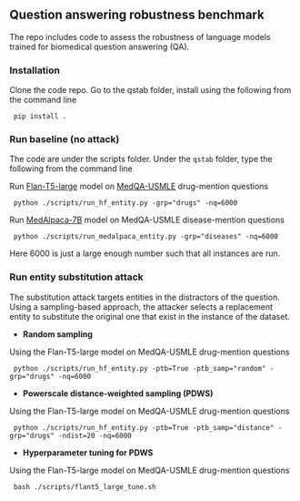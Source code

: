 ## Question answering robustness benchmark

The repo includes code to assess the robustness of language models trained for biomedical question answering (QA).

### Installation

Clone the code repo. Go to the qstab folder, install using the following from the command line

<pre><code class="console"> pip install . </code></pre>

### Run baseline (no attack)

The code are under the scripts folder. Under the `qstab` folder, type the following from the command line

Run [Flan-T5-large](https://huggingface.co/google/flan-t5-large) model on [MedQA-USMLE](https://huggingface.co/datasets/GBaker/MedQA-USMLE-4-options-hf-MPNet-IR) drug-mention questions
<pre><code class="console"> python ./scripts/run_hf_entity.py -grp="drugs" -nq=6000 </code></pre>

Run [MedAlpaca-7B](https://huggingface.co/medalpaca/medalpaca-7b) model on MedQA-USMLE disease-mention questions
<pre><code class="console"> python ./scripts/run_medalpaca_entity.py -grp="diseases" -nq=6000 </code></pre>

Here 6000 is just a large enough number such that all instances are run.

### Run entity substitution attack

The substitution attack targets entities in the distractors of the question. Using a sampling-based approach, the attacker selects a replacement entity to substitute the original one that exist in the instance of the dataset.

* **Random sampling**

Using the Flan-T5-large model on MedQA-USMLE drug-mention questions
<pre><code class="console"> python ./scripts/run_hf_entity.py -ptb=True -ptb_samp="random" -grp="drugs" -nq=6000 </code></pre>

* **Powerscale distance-weighted sampling (PDWS)**

Using the Flan-T5-large model on MedQA-USMLE drug-mention questions
<pre><code class="console"> python ./scripts/run_hf_entity.py -ptb=True -ptb_samp="distance" -grp="drugs" -ndist=20 -nq=6000 </code></pre>

* **Hyperparameter tuning for PDWS**

Using the Flan-T5-large model on MedQA-USMLE drug-mention questions
<pre><code class="console"> bash ./scripts/flant5_large_tune.sh </code></pre>